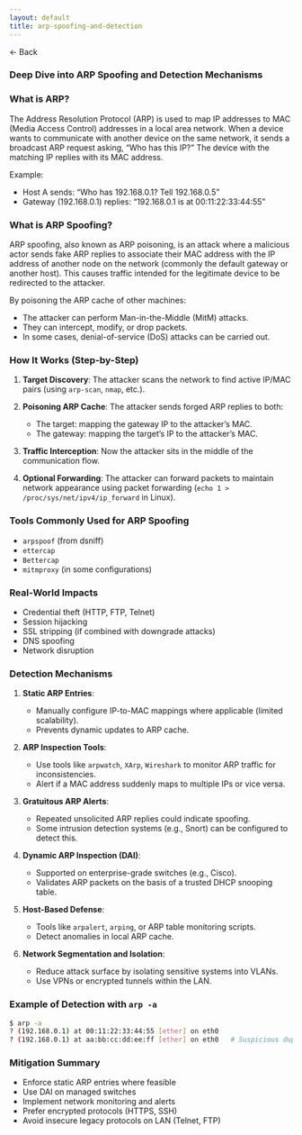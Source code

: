 ```yaml
---
layout: default
title: arp-spoofing-and-detection
---
```


<a href="https://anish7610.github.io/technical-writeups" style="text-decoration: none;">← Back</a>


### Deep Dive into ARP Spoofing and Detection Mechanisms

### What is ARP?

The Address Resolution Protocol (ARP) is used to map IP addresses to MAC (Media Access Control) addresses in a local area network. When a device wants to communicate with another device on the same network, it sends a broadcast ARP request asking, “Who has this IP?” The device with the matching IP replies with its MAC address.

Example:

* Host A sends: “Who has 192.168.0.1? Tell 192.168.0.5”
* Gateway (192.168.0.1) replies: “192.168.0.1 is at 00:11:22:33:44:55”

### What is ARP Spoofing?

ARP spoofing, also known as ARP poisoning, is an attack where a malicious actor sends fake ARP replies to associate their MAC address with the IP address of another node on the network (commonly the default gateway or another host). This causes traffic intended for the legitimate device to be redirected to the attacker.

By poisoning the ARP cache of other machines:

* The attacker can perform Man-in-the-Middle (MitM) attacks.
* They can intercept, modify, or drop packets.
* In some cases, denial-of-service (DoS) attacks can be carried out.

### How It Works (Step-by-Step)

1. **Target Discovery**: The attacker scans the network to find active IP/MAC pairs (using `arp-scan`, `nmap`, etc.).
2. **Poisoning ARP Cache**: The attacker sends forged ARP replies to both:

   * The target: mapping the gateway IP to the attacker’s MAC.
   * The gateway: mapping the target’s IP to the attacker’s MAC.
3. **Traffic Interception**: Now the attacker sits in the middle of the communication flow.
4. **Optional Forwarding**: The attacker can forward packets to maintain network appearance using packet forwarding (`echo 1 > /proc/sys/net/ipv4/ip_forward` in Linux).

### Tools Commonly Used for ARP Spoofing

* `arpspoof` (from dsniff)
* `ettercap`
* `Bettercap`
* `mitmproxy` (in some configurations)

### Real-World Impacts

* Credential theft (HTTP, FTP, Telnet)
* Session hijacking
* SSL stripping (if combined with downgrade attacks)
* DNS spoofing
* Network disruption

### Detection Mechanisms

1. **Static ARP Entries**:

   * Manually configure IP-to-MAC mappings where applicable (limited scalability).
   * Prevents dynamic updates to ARP cache.

2. **ARP Inspection Tools**:

   * Use tools like `arpwatch`, `XArp`, `Wireshark` to monitor ARP traffic for inconsistencies.
   * Alert if a MAC address suddenly maps to multiple IPs or vice versa.

3. **Gratuitous ARP Alerts**:

   * Repeated unsolicited ARP replies could indicate spoofing.
   * Some intrusion detection systems (e.g., Snort) can be configured to detect this.

4. **Dynamic ARP Inspection (DAI)**:

   * Supported on enterprise-grade switches (e.g., Cisco).
   * Validates ARP packets on the basis of a trusted DHCP snooping table.

5. **Host-Based Defense**:

   * Tools like `arpalert`, `arping`, or ARP table monitoring scripts.
   * Detect anomalies in local ARP cache.

6. **Network Segmentation and Isolation**:

   * Reduce attack surface by isolating sensitive systems into VLANs.
   * Use VPNs or encrypted tunnels within the LAN.

### Example of Detection with `arp -a`

```bash
$ arp -a
? (192.168.0.1) at 00:11:22:33:44:55 [ether] on eth0
? (192.168.0.1) at aa:bb:cc:dd:ee:ff [ether] on eth0   # Suspicious duplicate entry
```

### Mitigation Summary

* Enforce static ARP entries where feasible
* Use DAI on managed switches
* Implement network monitoring and alerts
* Prefer encrypted protocols (HTTPS, SSH)
* Avoid insecure legacy protocols on LAN (Telnet, FTP)
